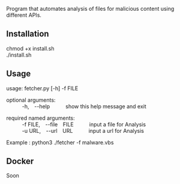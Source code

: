 Program that automates analysis of files for malicious content using different APIs.  

## Installation  
  
chmod +x install.sh  
./install.sh  

## Usage  

usage: fetcher.py [-h] -f FILE  
  
optional arguments:  
&emsp;&emsp;&emsp;-h,&emsp;--help&emsp;&emsp;&emsp;show this help message and exit  
  
required named arguments:  
&emsp;&emsp;&emsp;-f FILE,&emsp;--file&emsp;FILE&emsp;&emsp;&emsp;input a file for Analysis  
&emsp;&emsp;&emsp;-u URL,&emsp;--url&emsp;URL&emsp;&emsp;&emsp;input a url for Analysis  
  
Example : python3 ./fetcher -f malware.vbs  

## Docker  
  
  Soon  
  
